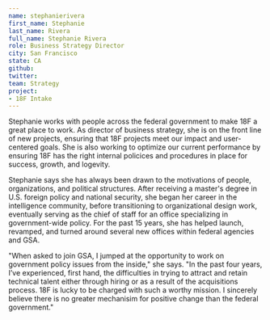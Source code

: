 ```yaml
---
name: stephanierivera
first_name: Stephanie
last_name: Rivera
full_name: Stephanie Rivera
role: Business Strategy Director
city: San Francisco
state: CA
github:
twitter:
team: Strategy
project:
- 18F Intake
---
```


Stephanie works with people across the federal government to make 18F a great place to work. As director of business strategy, she is on the front line of new projects, ensuring that 18F projects meet our impact and user-centered goals. She is also working to optimize our current performance by ensuring 18F has the right internal policices and procedures in place for success, growth, and logevity. 

Stephanie says she has always been drawn to the motivations of people, organizations, and political structures. After receiving a master's degree in U.S. foreign policy and national security, she began her career in the intelligence community, before transitioning to organizational design work, eventually serving as the chief of staff for an office specializing in government-wide policy. For the past 15 years, she has helped launch, revamped, and turned around several new offices within federal agencies and GSA.

"When asked to join GSA, I jumped at the opportunity to work on government policy issues from the inside," she says. "In the past four years, I’ve experienced, first hand, the difficulties in trying to attract and retain technical talent either through hiring or as a result of the acquisitions process. 18F is lucky to be charged with such a worthy mission. I sincerely believe there is no greater mechanisim for positive change than the federal government."
